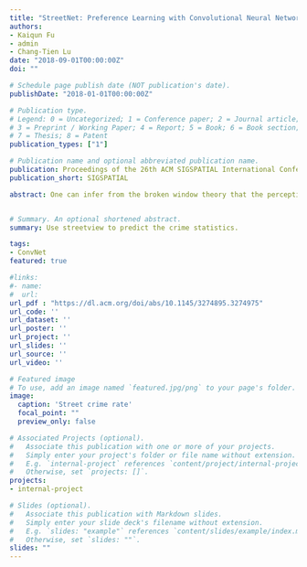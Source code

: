 ```yaml
---
title: "StreetNet: Preference Learning with Convolutional Neural Network on Urban Crime Perception"
authors:
- Kaiqun Fu
- admin
- Chang-Tien Lu
date: "2018-09-01T00:00:00Z"
doi: ""

# Schedule page publish date (NOT publication's date).
publishDate: "2018-01-01T00:00:00Z"

# Publication type.
# Legend: 0 = Uncategorized; 1 = Conference paper; 2 = Journal article;
# 3 = Preprint / Working Paper; 4 = Report; 5 = Book; 6 = Book section;
# 7 = Thesis; 8 = Patent
publication_types: ["1"]

# Publication name and optional abbreviated publication name.
publication: Proceedings of the 26th ACM SIGSPATIAL International Conference on Advances in Geographic Information Systems
publication_short: SIGSPATIAL

abstract: One can infer from the broken window theory that the perception of a city street's safety level relies significantly on the visual appearance of the street. Previous works have addressed the feasibility of using computer vision algorithms to classify urban scenes. Most of the existing urban perception predictions focus on binary outcomes such as safe or dangerous, wealthy or poor. However, binary predictions are not representative and cannot provide informative inferences such as the potential crime types in certain areas. In this paper, we explore the connection between urban perception and crime inferences. We propose a convolutional neural network (CNN) - StreetNet to learn crime rankings from street view images. The learning process is formulated on the basis of preference learning and label ranking settings. We design a street view images retrieval algorithm to improve the representation of urban perception. A data-driven, spatiotemporal algorithm is proposed to find unbiased label mappings between the street view images and the crime ranking records. Extensive evaluations conducted on images from different cities and comparisons with baselines demonstrate the effectiveness of our proposed method.


# Summary. An optional shortened abstract.
summary: Use streetview to predict the crime statistics.

tags:
- ConvNet
featured: true

#links:
#- name:
#  url:  
url_pdf : "https://dl.acm.org/doi/abs/10.1145/3274895.3274975"
url_code: ''
url_dataset: ''
url_poster: ''
url_project: ''
url_slides: ''
url_source: ''
url_video: ''

# Featured image
# To use, add an image named `featured.jpg/png` to your page's folder.
image:
  caption: 'Street crime rate'
  focal_point: ""
  preview_only: false

# Associated Projects (optional).
#   Associate this publication with one or more of your projects.
#   Simply enter your project's folder or file name without extension.
#   E.g. `internal-project` references `content/project/internal-project/index.md`.
#   Otherwise, set `projects: []`.
projects:
- internal-project

# Slides (optional).
#   Associate this publication with Markdown slides.
#   Simply enter your slide deck's filename without extension.
#   E.g. `slides: "example"` references `content/slides/example/index.md`.
#   Otherwise, set `slides: ""`.
slides: ""
---
```

